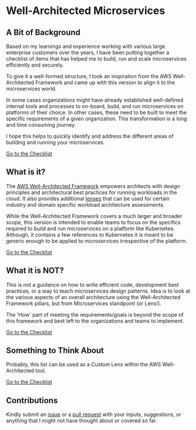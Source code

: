 # Well-Architected Microservices

## A Bit of Background

Based on my learnings and experience working with various large enterprise customers over the years, I have been putting together a checklist of items that has helped me to build, run and scale microservices efficiently and securely.

To give it a well-formed structure, I took an inspiration from the AWS Well-Architected Framework and came up with this version to align it to the microservices world.

In some cases organizations might have already established well-defined internal tools and processes to on-board, build, and run microservices on platforms of their choice. In other cases, these need to be built to meet the specific requirements of a given organization. This transformation is a long and time consuming journey.

I hope this helps to quickly identify and address the different areas of building and running your microservices.

[Go to the Checklist](https://github.com/bbideep/well-architected-microservices/blob/main/well-architected-checklist.md)

## What is it?

The [AWS Well-Architected Framework](https://aws.amazon.com/architecture/well-architected/?wa-lens-whitepapers.sort-by=item.additionalFields.sortDate&wa-lens-whitepapers.sort-order=desc) empowers architects with design principles and architectural best practices for running workloads in the cloud. It also provides additional [lenses](https://docs.aws.amazon.com/wellarchitected/latest/userguide/lenses.html) that can be used for certain industry and domain specific workload architecture assessments.

While the Well-Architected Framework covers a much larger and broader scope, this version is intended to enable teams to focus on the specifics required to build and run microservices on a platform like Kubernetes. Although, it contains a few references to Kubernetes it is meant to be generic enough to be applied to microservices irrespective of the platform.

[Go to the Checklist](https://github.com/bbideep/well-architected-microservices/blob/main/well-architected-checklist.md)

## What it is NOT?

This is not a guidance on how to write efficient code, development best practices, or a way to teach microservices design patterns. Idea is to look at the various aspects of an overall architecture using the Well-Architected Framework pillars, but from Microservices standpoint (or Lens!).

The 'How' part of meeting the requirements/goals is beyond the scope of this framework and best left to the organizations and teams to implement.

[Go to the Checklist](https://github.com/bbideep/well-architected-microservices/blob/main/well-architected-checklist.md)

## Something to Think About

Probably, this list can be used as a Custom Lens within the AWS Well-Architected tool.

[Go to the Checklist](https://github.com/bbideep/well-architected-microservices/blob/main/well-architected-checklist.md)

## Contributions

Kindly submit an [issue](https://github.com/bbideep/well-architected-microservices/issues) or a [pull request](https://github.com/bbideep/well-architected-microservices/pulls) with your inputs, suggestions, or anything that I might not have thought about or covered so far.